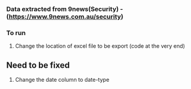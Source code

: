 ### Data extracted from 9news(Security) - (https://www.9news.com.au/security)

### To run
1. Change the location of excel file to be export (code at the very end)

## Need to be fixed
1. Change the date column to date-type

